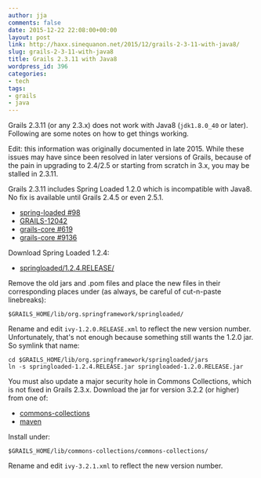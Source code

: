```yaml
---
author: jja
comments: false
date: 2015-12-22 22:08:00+00:00
layout: post
link: http://haxx.sinequanon.net/2015/12/grails-2-3-11-with-java8/
slug: grails-2-3-11-with-java8
title: Grails 2.3.11 with Java8
wordpress_id: 396
categories:
- tech
tags:
- grails
- java
---
```


Grails 2.3.11 (or any 2.3.x) does not work with Java8 (`jdk1.8.0_40` or
later). Following are some notes on how to get things working.

<!-- more -->

Edit: this
information was originally documented in late 2015. While these issues may
have since been resolved in later versions of Grails, because of the pain in
upgrading to 2.4/2.5 or starting from scratch in 3.x, you may be stalled in
2.3.11.

Grails 2.3.11 includes Spring Loaded 1.2.0 which is incompatible with Java8.
No fix is available until Grails 2.4.5 or even 2.5.1.

  * [spring-loaded #98](https://github.com/spring-projects/spring-loaded/issues/98)
  * [GRAILS-12042](https://jira.grails.org/browse/GRAILS-12042)
  * [grails-core #619](https://github.com/grails/grails-core/issues/619)
  * [grails-core #9136](https://github.com/grails/grails-core/issues/9136)

Download Spring Loaded 1.2.4:

  * [springloaded/1.2.4.RELEASE/](http://repo.spring.io/release/org/springframework/springloaded/1.2.4.RELEASE/)

Remove the old jars and .pom files and place the new files in their
corresponding places under (as always, be careful of cut-n-paste linebreaks):

    $GRAILS_HOME/lib/org.springframework/springloaded/

Rename and edit `ivy-1.2.0.RELEASE.xml` to reflect the new version number.
Unfortunately, that's not enough because something still wants the 1.2.0 jar.
So symlink that name:

    cd $GRAILS_HOME/lib/org.springframework/springloaded/jars
    ln -s springloaded-1.2.4.RELEASE.jar springloaded-1.2.0.RELEASE.jar

You must also update a major security hole in Commons Collections, which is
not fixed in Grails 2.3.x. Download the jar for version 3.2.2 (or higher) from
one of:

  * [commons-collections](http://commons.apache.org/proper/commons-collections/download_collections.cgi)
  * [maven](http://repo1.maven.org/maven2/commons-collections/commons-collections/)

Install under:

    $GRAILS_HOME/lib/commons-collections/commons-collections/

Rename and edit `ivy-3.2.1.xml` to reflect the new version number.
